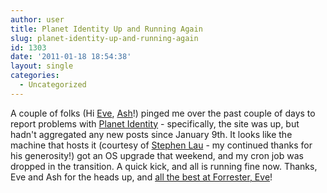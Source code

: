 ```yaml
---
author: user
title: Planet Identity Up and Running Again
slug: planet-identity-up-and-running-again
id: 1303
date: '2011-01-18 18:54:38'
layout: single
categories:
  - Uncategorized
---
```


A couple of folks (Hi [Eve](http://www.xmlgrrl.com/blog), [Ash](http://identityman.blogspot.com/)!) pinged me over the past couple of days to report problems with [Planet Identity](http://planetidentity.org/) - specifically, the site was up, but hadn't aggregated any new posts since January 9th. It looks like the machine that hosts it (courtesy of [Stephen Lau](http://whacked.net/) - my continued thanks for his generosity!) got an OS upgrade that weekend, and my cron job was dropped in the transition. A quick kick, and all is running fine now. Thanks, Eve and Ash for the heads up, and [all the best at Forrester, Eve](http://www.xmlgrrl.com/blog/2011/01/16/ch-ch-ch-ch-changes/)!